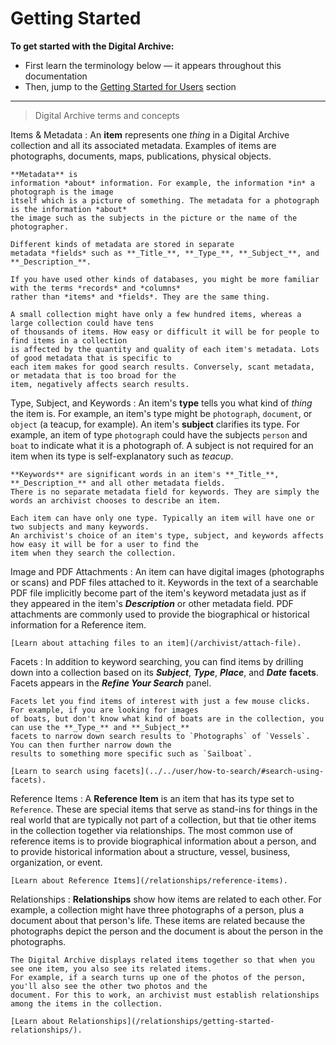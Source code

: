 # Getting Started

**To get started with the Digital Archive:**

-   First learn the terminology below &mdash; it appears throughout this documentation
-   Then, jump to the [Getting Started for Users](/user/getting-started-user) section

---

> Digital Archive terms and concepts

Items & Metadata
:   An **item** represents one *thing* in a Digital Archive collection and all its associated metadata.
    Examples of items are photographs, documents, maps, publications, physical objects.

    **Metadata** is
    information *about* information. For example, the information *in* a photograph is the image
    itself which is a picture of something. The metadata for a photograph is the information *about*
    the image such as the subjects in the picture or the name of the photographer.
    
    Different kinds of metadata are stored in separate
    metadata *fields* such as **_Title_**, **_Type_**, **_Subject_**, and **_Description_**.

    If you have used other kinds of databases, you might be more familiar with the terms *records* and *columns*
    rather than *items* and *fields*. They are the same thing.

    A small collection might have only a few hundred items, whereas a large collection could have tens
    of thousands of items. How easy or difficult it will be for people to find items in a collection
    is affected by the quantity and quality of each item's metadata. Lots of good metadata that is specific to
    each item makes for good search results. Conversely, scant metadata, or metadata that is too broad for the
    item, negatively affects search results.

Type, Subject, and Keywords
:   An item's **type** tells you what kind of *thing* the item is. For example, an item's type might be `photograph`,
    `document`, or `object` (a teacup, for example). An item's **subject** clarifies its type. For example, an item of type `photograph`
    could have the subjects `person` and `boat` to indicate what it is a photograph of.  A subject is not required
    for an item when its type is self-explanatory such as *teacup*.
    
    **Keywords** are significant words in an item's **_Title_**, **_Description_** and all other metadata fields.
    There is no separate metadata field for keywords. They are simply the words an archivist chooses to describe an item.

    Each item can have only one type. Typically an item will have one or two subjects and many keywords.
    An archivist's choice of an item's type, subject, and keywords affects how easy it will be for a user to find the
    item when they search the collection.

Image and PDF Attachments
:   An item can have digital images (photographs or scans) and PDF files attached to it. Keywords in the text of
    a searchable PDF file implicitly become part of the item's keyword metadata just as if they appeared in
    the item's **_Description_** or other metadata field. PDF attachments are commonly used to provide the biographical
    or historical information for a Reference item.

    [Learn about attaching files to an item](/archivist/attach-file).

Facets
:   In addition to keyword searching, you can find items by drilling down into a collection
    based on its **_Subject_**, **_Type_**, **_Place_**, and **_Date_** **facets**.
    Facets appears in the **_Refine Your Search_** panel. 
    
    Facets let you find items of interest with just a few mouse clicks. For example, if you are looking for images
    of boats, but don't know what kind of boats are in the collection, you can use the **_Type_** and **_Subject_**
    facets to narrow down search results to `Photographs` of `Vessels`. You can then further narrow down the
    results to something more specific such as `Sailboat`.
    
    [Learn to search using facets](../../user/how-to-search/#search-using-facets).

Reference Items
:   A **Reference Item** is an item that has its type set to `Reference`. These are special items that serve as stand-ins
    for things in the real world that are typically not part of a collection, but that tie other items in the collection
    together via relationships. The most common use of reference items is to provide biographical information about a person,
    and to provide historical information about a structure, vessel, business, organization, or event.

    [Learn about Reference Items](/relationships/reference-items).

Relationships
:   **Relationships** show how items are related to each other. For example, a collection might have three photographs
    of a person, plus a document about that person's life. These items are related because the photographs depict
    the person and the document is about the person in the photographs.

    The Digital Archive displays related items together so that when you see one item, you also see its related items.
    For example, if a search turns up one of the photos of the person, you'll also see the other two photos and the
    document. For this to work, an archivist must establish relationships among the items in the collection.

    [Learn about Relationships](/relationships/getting-started-relationships/).

  
